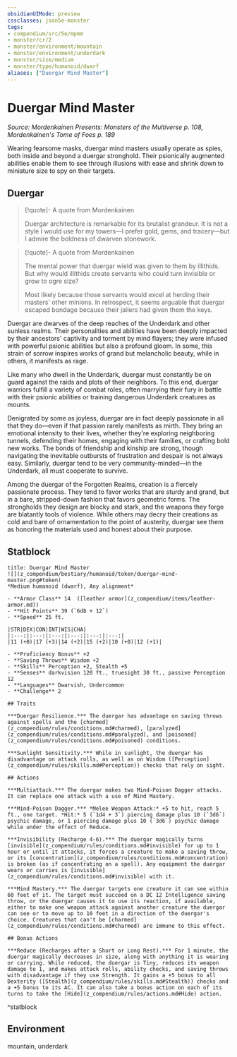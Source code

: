 ```yaml
---
obsidianUIMode: preview
cssclasses: json5e-monster
tags:
- compendium/src/5e/mpmm
- monster/cr/2
- monster/environment/mountain
- monster/environment/underdark
- monster/size/medium
- monster/type/humanoid/dwarf
aliases: ["Duergar Mind Master"]
---
```

# Duergar Mind Master
*Source: Mordenkainen Presents: Monsters of the Multiverse p. 108, Mordenkainen's Tome of Foes p. 189*  

Wearing fearsome masks, duergar mind masters usually operate as spies, both inside and beyond a duergar stronghold. Their psionically augmented abilities enable them to see through illusions with ease and shrink down to miniature size to spy on their targets.

## Duergar

> [!quote]- A quote from Mordenkainen  
> 
> Duergar architecture is remarkable for its brutalist grandeur. It is not a style I would use for my towers—I prefer gold, gems, and tracery—but I admire the boldness of dwarven stonework.

> [!quote]- A quote from Mordenkainen  
> 
> The mental power that duergar wield was given to them by illithids. But why would illithids create servants who could turn invisible or grow to ogre size?
> 
> Most likely because those servants would excel at herding their masters' other minions. In retrospect, it seems arguable that duergar escaped bondage because their jailers had given them the keys.

Duergar are dwarves of the deep reaches of the Underdark and other sunless realms. Their personalities and abilities have been deeply impacted by their ancestors' captivity and torment by mind flayers; they were infused with powerful psionic abilities but also a profound gloom. In some, this strain of sorrow inspires works of grand but melancholic beauty, while in others, it manifests as rage.

Like many who dwell in the Underdark, duergar must constantly be on guard against the raids and plots of their neighbors. To this end, duergar warriors fulfill a variety of combat roles, often marrying their fury in battle with their psionic abilities or training dangerous Underdark creatures as mounts.

Denigrated by some as joyless, duergar are in fact deeply passionate in all that they do—even if that passion rarely manifests as mirth. They bring an emotional intensity to their lives, whether they're exploring neighboring tunnels, defending their homes, engaging with their families, or crafting bold new works. The bonds of friendship and kinship are strong, though navigating the inevitable outbursts of frustration and despair is not always easy. Similarly, duergar tend to be very community-minded—in the Underdark, all must cooperate to survive.

Among the duergar of the Forgotten Realms, creation is a fiercely passionate process. They tend to favor works that are sturdy and grand, but in a bare, stripped-down fashion that favors geometric forms. The strongholds they design are blocky and stark, and the weapons they forge are blatantly tools of violence. While others may decry their creations as cold and bare of ornamentation to the point of austerity, duergar see them as honoring the materials used and honest about their purpose.

## Statblock

```ad-statblock
title: Duergar Mind Master
![](z_compendium/bestiary/humanoid/token/duergar-mind-master.png#token)
*Medium humanoid (dwarf), Any alignment*

- **Armor Class** 14  ([leather armor](z_compendium/items/leather-armor.md))
- **Hit Points** 39 (`6d8 + 12`)
- **Speed** 25 ft.

|STR|DEX|CON|INT|WIS|CHA|
|:---:|:---:|:---:|:---:|:---:|:---:|
|11 (+0)|17 (+3)|14 (+2)|15 (+2)|10 (+0)|12 (+1)|

- **Proficiency Bonus** +2
- **Saving Throws** Wisdom +2
- **Skills** Perception +2, Stealth +5
- **Senses** darkvision 120 ft., truesight 30 ft., passive Perception 12
- **Languages** Dwarvish, Undercommon
- **Challenge** 2

## Traits

***Duergar Resilience.*** The duergar has advantage on saving throws against spells and the [charmed](z_compendium/rules/conditions.md#charmed), [paralyzed](z_compendium/rules/conditions.md#paralyzed), and [poisoned](z_compendium/rules/conditions.md#poisoned) conditions.

***Sunlight Sensitivity.*** While in sunlight, the duergar has disadvantage on attack rolls, as well as on Wisdom ([Perception](z_compendium/rules/skills.md#Perception)) checks that rely on sight.

## Actions

***Multiattack.*** The duergar makes two Mind-Poison Dagger attacks. It can replace one attack with a use of Mind Mastery.

***Mind-Poison Dagger.*** *Melee Weapon Attack:* +5 to hit, reach 5 ft., one target. *Hit:* 5 (`1d4 + 3`) piercing damage plus 10 (`3d6`) psychic damage, or 1 piercing damage plus 10 (`3d6`) psychic damage while under the effect of Reduce.

***Invisibility (Recharge 4-6).*** The duergar magically turns [invisible](z_compendium/rules/conditions.md#invisible) for up to 1 hour or until it attacks, it forces a creature to make a saving throw, or its [concentration](z_compendium/rules/conditions.md#concentration) is broken (as if concentrating on a spell). Any equipment the duergar wears or carries is [invisible](z_compendium/rules/conditions.md#invisible) with it.

***Mind Mastery.*** The duergar targets one creature it can see within 60 feet of it. The target must succeed on a DC 12 Intelligence saving throw, or the duergar causes it to use its reaction, if available, either to make one weapon attack against another creature the duergar can see or to move up to 10 feet in a direction of the duergar's choice. Creatures that can't be [charmed](z_compendium/rules/conditions.md#charmed) are immune to this effect.

## Bonus Actions

***Reduce (Recharges after a Short or Long Rest).*** For 1 minute, the duergar magically decreases in size, along with anything it is wearing or carrying. While reduced, the duergar is Tiny, reduces its weapon damage to 1, and makes attack rolls, ability checks, and saving throws with disadvantage if they use Strength. It gains a +5 bonus to all Dexterity ([Stealth](z_compendium/rules/skills.md#Stealth)) checks and a +5 bonus to its AC. It can also take a bonus action on each of its turns to take the [Hide](z_compendium/rules/actions.md#Hide) action.
```
^statblock

## Environment

mountain, underdark